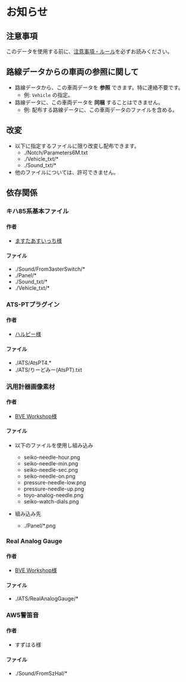 # お知らせ

## 注意事項

このデータを使用する前に、[注意事項・ルール](https://mikangogo.github.io/posts/informations/)を必ずお読みください。


## 路線データからの車両の参照に関して

- 路線データから、この車両データを **参照** できます。特に連絡不要です。
  - 例: `Vehicle` の指定。
- 路線データに、この車両データを **同梱** することはできません。
  - 例: 配布する路線データに、この車両データのファイルを含める。


## 改変

- 以下に指定するファイルに限り改変し配布できます。
  - ./Notch/Parameters6M.txt
  - ./Vehicle_txt/*
  - ./Sound_txt/*
- 他のファイルについては、許可できません。


## 依存関係

### キハ85系基本ファイル

#### 作者

- [ますたあすいっち様](https://twitter.com/3asterSwitch)

#### ファイル

- ./Sound/From3asterSwitch/*
- ./Panel/*
- ./Sound_txt/*
- ./Vehicle_txt/*

### ATS-PTプラグイン

#### 作者

- [ハルピー様](https://annakaworks.sakura.ne.jp/)

#### ファイル

- ./ATS/AtsPT4.*
- ./ATS/りーどみー(AtsPT).txt


### 汎用計器画像素材

#### 作者

- [BVE Workshop様](https://bvews.jpn.org)

#### ファイル

- 以下のファイルを使用し組み込み
  - seiko-needle-hour.png
  - seiko-needle-min.png
  - seiko-needle-sec.png
  - seiko-needle-on.png
  - pressure-needle-low.png
  - pressure-needle-up.png
  - toyo-analog-needle.png
  - seiko-watch-dials.png

- 組み込み先
  - ./Panel/*.png


### Real Analog Gauge

#### 作者

- [BVE Workshop様](https://bvews.jpn.org)

#### ファイル

- ./ATS/RealAnalogGauge/*


### AW5警笛音

#### 作者

- すずはる様

#### ファイル

- ./Sound/FromSzHal/*
